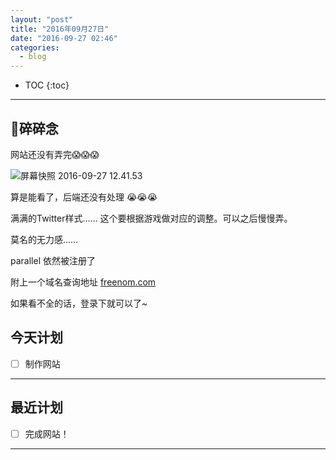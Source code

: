 ```yaml
---
layout: "post"
title: "2016年09月27日"
date: "2016-09-27 02:46"
categories:
  - blog
---
```


* TOC
{:toc}

---

## 碎碎念

网站还没有弄完😱😱😱

![屏幕快照 2016-09-27 12.41.53](http://ooo.0o0.ooo/2016/09/27/57e9f8aa4b0fb.png)

算是能看了，后端还没有处理 😭😭😭

满满的Twitter样式…… 这个要根据游戏做对应的调整。可以之后慢慢弄。

莫名的无力感……

parallel 依然被注册了

附上一个域名查询地址 [freenom.com](http://www.freenom.com/)

如果看不全的话，登录下就可以了~

## 今天计划

- [ ] 制作网站


------


## 最近计划

- [ ] 完成网站！

----
